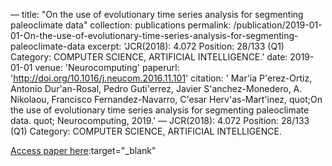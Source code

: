 —
title: "On the use of evolutionary time series analysis for segmenting paleoclimate data"
collection: publications
permalink: /publication/2019-01-01-On-the-use-of-evolutionary-time-series-analysis-for-segmenting-paleoclimate-data
excerpt: 'JCR(2018): 4.072 Position: 28/133 (Q1) Category: COMPUTER SCIENCE, ARTIFICIAL INTELLIGENCE.'
date: 2019-01-01
venue: 'Neurocomputing'
paperurl: 'http://doi.org/10.1016/j.neucom.2016.11.101'
citation: ' Mar&apos;ia P&apos;erez-Ortiz,  Antonio Dur&apos;an-Rosal,  Pedro Guti&apos;errez,  Javier S&apos;anchez-Monedero,  A. Nikolaou,  Francisco Fernandez-Navarro,  C&apos;esar Herv&apos;as-Mart&apos;inez,    quot;On the use of evolutionary time series analysis for segmenting paleoclimate data.   quot; Neurocomputing, 2019.'
—
JCR(2018): 4.072 Position: 28/133 (Q1) Category: COMPUTER SCIENCE, ARTIFICIAL INTELLIGENCE.

[Access paper here](http://doi.org/10.1016/j.neucom.2016.11.101):target="_blank"